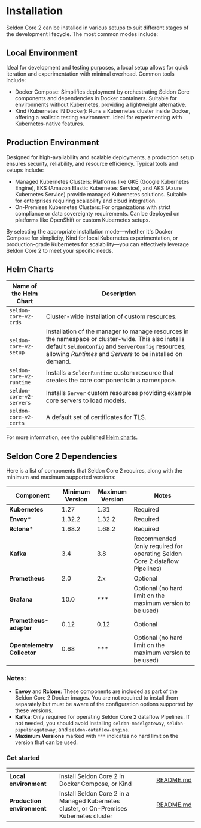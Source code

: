 
# Installation
Seldon Core 2 can be installed in various setups to suit different stages of the development lifecycle. The most common modes include:

## Local Environment
Ideal for development and testing purposes, a local setup allows for quick iteration and experimentation with minimal overhead. Common tools include:
* Docker Compose:
Simplifies deployment by orchestrating Seldon Core components and dependencies in Docker containers. Suitable for environments without Kubernetes, providing a lightweight alternative.
* Kind (Kubernetes IN Docker):
Runs a Kubernetes cluster inside Docker, offering a realistic testing environment.
Ideal for experimenting with Kubernetes-native features.

## Production Environment
Designed for high-availability and scalable deployments, a production setup ensures security, reliability, and resource efficiency. Typical tools and setups include:
* Managed Kubernetes Clusters:
Platforms like GKE (Google Kubernetes Engine), EKS (Amazon Elastic Kubernetes Service), and AKS (Azure Kubernetes Service) provide managed Kubernetes solutions.
Suitable for enterprises requiring scalability and cloud integration.
* On-Premises Kubernetes Clusters:
For organizations with strict compliance or data sovereignty requirements.
Can be deployed on platforms like OpenShift or custom Kubernetes setups.

By selecting the appropriate installation mode—whether it's Docker Compose for simplicity, Kind for local Kubernetes experimentation, or production-grade Kubernetes for scalability—you can effectively leverage Seldon Core 2 to meet your specific needs.

## Helm Charts

| **Name of the Helm Chart**              | **Description**                                                                                                                                              |
|-----------------------------|--------------------------------------------------------------------------------------------------------------------------------------------------------------|
| `seldon-core-v2-crds`      | Cluster-wide installation of custom resources.                                                                                                              |
| `seldon-core-v2-setup`     | Installation of the manager to manage resources in the namespace or cluster-wide. This also installs default `SeldonConfig` and `ServerConfig` resources, allowing *Runtimes* and *Servers* to be installed on demand. |
| `seldon-core-v2-runtime`   | Installs a `SeldonRuntime` custom resource that creates the core components in a namespace.                                                                 |
| `seldon-core-v2-servers`   | Installs `Server` custom resources providing example core servers to load models.                                                                            |
| `seldon-core-v2-certs`     | A default set of certificates for TLS.                                                                                                                       |

For more information, see the published [Helm charts](https://github.com/SeldonIO/helm-charts).

## Seldon Core 2 Dependencies

Here is a list of components that Seldon Core 2 requires, along with the minimum and maximum supported versions:

| **Component**              | **Minimum Version** | **Maximum Version** | **Notes**                                                                                                                                               |
|-----------------------------|---------------------|---------------------|---------------------------------------------------------------------------------------------------------------------------------------------------------|
| **Kubernetes**             | 1.27               | 1.31               | Required                                                                                                                                                |
| **Envoy***                 | 1.32.2             | 1.32.2             | Required                                                                                                                                                |
| **Rclone***                | 1.68.2             | 1.68.2             | Required                                                                                                                                                |
| **Kafka**                  | 3.4                | 3.8                | Recommended (only required for operating Seldon Core 2 dataflow Pipelines)                                                                             |
| **Prometheus**             | 2.0                | 2.x                | Optional                                                                                                                                                |
| **Grafana**                | 10.0               | ***                | Optional (no hard limit on the maximum version to be used)                                                                                              |
| **Prometheus-adapter**     | 0.12               | 0.12               | Optional                                                                                                                                                |
| **Opentelemetry Collector**| 0.68               | ***                | Optional (no hard limit on the maximum version to be used)                                                                                              |

### Notes:
- **Envoy** and **Rclone**: These components are included as part of the Seldon Core 2 Docker images. You are not required to install them separately but must be aware of the configuration options supported by these versions.
- **Kafka**: Only required for operating Seldon Core 2 dataflow Pipelines. If not needed, you should avoid installing `seldon-modelgateway`, `seldon-pipelinegateway`, and `seldon-dataflow-engine`.
- **Maximum Versions** marked with `***` indicates no hard limit on the version that can be used.


### Get started

<table data-view="cards"><thead><tr><th></th><th></th><th data-hidden data-card-cover data-type="files"></th><th data-hidden></th><th data-hidden data-card-target data-type="content-ref"></th></tr></thead><tbody>
<tr><td><strong>Local environment</strong></td>
<td>Install Seldon Core 2 in Docker Compose, or Kind </td>
<td></td><td></td><td><a href="learning-environment/README.md">README.md</a></td></tr>
<tr><td><strong>Production environment</strong></td>
<td>Install Seldon Core 2 in a Managed Kubernetes cluster, or On-Premises Kubernetes cluster</td>
<td></td><td></td>
<td><a href="production-environment/README.md">README.md</a></td></tr>
</tbody></table>
